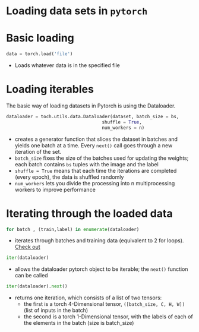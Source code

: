 # Loading data sets in `pytorch`


# Basic loading
```py
data = torch.load('file')
```
- Loads whatever data is in the specified file


# Loading iterables

The basic way of loading datasets in Pytorch is using the Dataloader.
```py
dataloader = toch.utils.data.Dataloader(dataset, batch_size = bs,
                                    shuffle = True,
                                    num_workers = n)
```
- creates a generator function that slices the dataset in batches and yields one
  batch at a time. Every `next()` call goes through a new iteration of the set.
- `batch_size` fixes the size of the batches used for updating the weights; each
  batch contains `bs` tuples with the image and the label
- `shuffle = True` means that each time the iterations are completed (every epoch),
  the data is shuffled randomly
- `num_workers` lets you divide the processing into n multiprocessing workers to
  improve performance

# Iterating through the loaded data
```py
for batch , (train,label) in enumerate(dataloader)
```
- iterates through batches and training data (equivalent to 2 for loops).
  [Check out](https://pytorch.org/docs/stable/data.html)

```py
iter(dataloader)
```
- allows the dataloader pytorch object to be iterable; the `next()` function can be
  called

```py
iter(dataloader).next()
```
- returns one iteration, which consists of a list of two tensors:
  - the first is a torch 4-Dimensional tensor, `([batch_size, C, H, W])`
    (list of inputs in the batch)
  - the second is a torch 1-Dimensional tensor, with the labels of each of the elements
    in the batch (size is batch_size)
